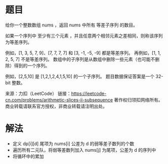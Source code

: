 # 题目
给你一个整数数组 nums ，返回 nums 中所有 等差子序列 的数目。

如果一个序列中 至少有三个元素 ，并且任意两个相邻元素之差相同，则称该序列为等差序列。

例如，[1, 3, 5, 7, 9]、[7, 7, 7, 7] 和 [3, -1, -5, -9] 都是等差序列。
再例如，[1, 1, 2, 5, 7] 不是等差序列。
数组中的子序列是从数组中删除一些元素（也可能不删除）得到的一个序列。

例如，[2,5,10] 是 [1,2,1,2,4,1,5,10] 的一个子序列。
题目数据保证答案是一个 32-bit 整数。

来源：力扣（LeetCode）
链接：https://leetcode-cn.com/problems/arithmetic-slices-ii-subsequence
著作权归领扣网络所有。商业转载请联系官方授权，非商业转载请注明出处。

# 解法
- 定义 dp[i][d] 尾项为 nums[i] 公差为 d 的弱等差子数列的个数
- 遍历所有二元队，将弱等差数列加入 nums[j] 为尾项，公差为 d 的序列中
- 将循环中的累加


